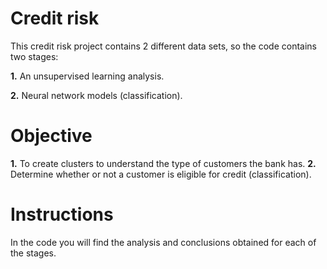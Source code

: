 # Credit risk
This credit risk project contains 2 different data sets, so the code contains two stages:

**1.** An unsupervised learning analysis.

**2.** Neural network models (classification).

# Objective
**1.** To create clusters to understand the type of customers the bank has.
**2.** Determine whether or not a customer is eligible for credit (classification).

# Instructions
In the code you will find the analysis and conclusions obtained for each of the stages.
